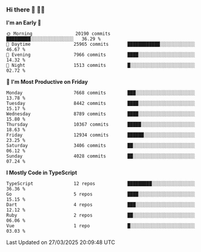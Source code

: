 ### Hi there 👋 🧑‍💻



<!--START_SECTION:waka-->
**I'm an Early 🐤** 

```text
🌞 Morning                20190 commits       █████████░░░░░░░░░░░░░░░░   36.29 % 
🌆 Daytime                25965 commits       ████████████░░░░░░░░░░░░░   46.67 % 
🌃 Evening                7966 commits        ████░░░░░░░░░░░░░░░░░░░░░   14.32 % 
🌙 Night                  1513 commits        █░░░░░░░░░░░░░░░░░░░░░░░░   02.72 % 
```
📅 **I'm Most Productive on Friday** 

```text
Monday                   7668 commits        ███░░░░░░░░░░░░░░░░░░░░░░   13.78 % 
Tuesday                  8442 commits        ████░░░░░░░░░░░░░░░░░░░░░   15.17 % 
Wednesday                8789 commits        ████░░░░░░░░░░░░░░░░░░░░░   15.80 % 
Thursday                 10367 commits       █████░░░░░░░░░░░░░░░░░░░░   18.63 % 
Friday                   12934 commits       ██████░░░░░░░░░░░░░░░░░░░   23.25 % 
Saturday                 3406 commits        ██░░░░░░░░░░░░░░░░░░░░░░░   06.12 % 
Sunday                   4028 commits        ██░░░░░░░░░░░░░░░░░░░░░░░   07.24 % 
```


**I Mostly Code in TypeScript** 

```text
TypeScript               12 repos            █████████░░░░░░░░░░░░░░░░   36.36 % 
Go                       5 repos             ████░░░░░░░░░░░░░░░░░░░░░   15.15 % 
Dart                     4 repos             ███░░░░░░░░░░░░░░░░░░░░░░   12.12 % 
Ruby                     2 repos             ██░░░░░░░░░░░░░░░░░░░░░░░   06.06 % 
Vue                      1 repo              █░░░░░░░░░░░░░░░░░░░░░░░░   03.03 % 
```




 Last Updated on 27/03/2025 20:09:48 UTC
<!--END_SECTION:waka-->


